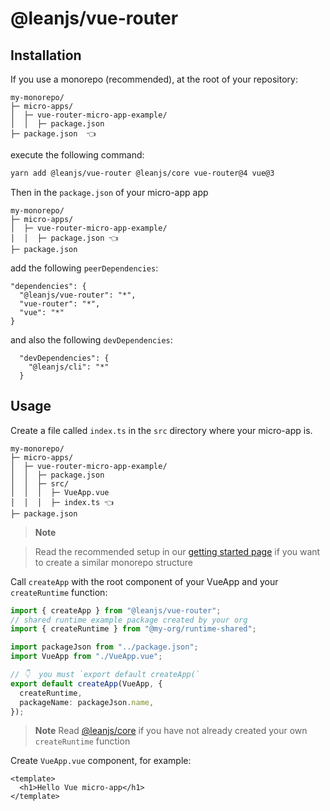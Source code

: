 # @leanjs/vue-router

## Installation

If you use a monorepo (recommended), at the root of your repository:

```
my-monorepo/
├─ micro-apps/
│  ├─ vue-router-micro-app-example/
│  │  ├─ package.json
├─ package.json  👈
```

execute the following command:

```sh
yarn add @leanjs/vue-router @leanjs/core vue-router@4 vue@3
```

Then in the `package.json` of your micro-app app

```
my-monorepo/
├─ micro-apps/
│  ├─ vue-router-micro-app-example/
│  │  ├─ package.json 👈
├─ package.json
```

add the following `peerDependencies`:

```
"dependencies": {
  "@leanjs/vue-router": "*",
  "vue-router": "*",
  "vue": "*"
}
```

and also the following `devDependencies`:

```
  "devDependencies": {
    "@leanjs/cli": "*"
  }
```

## Usage

Create a file called `index.ts` in the `src` directory where your micro-app is.

```
my-monorepo/
├─ micro-apps/
│  ├─ vue-router-micro-app-example/
│  │  ├─ package.json
│  │  ├─ src/
│  │  │  ├─ VueApp.vue
│  │  │  ├─ index.ts 👈
├─ package.json
```

> **Note**

<!-- > Read the recommended setup in our [getting started page](../../docs/getting-started#recommended-setup) if you want to create a similar monorepo structure -->

> Read the recommended setup in our [getting started page](/getting-started#recommended-setup) if you want to create a similar monorepo structure

Call `createApp` with the root component of your VueApp and your `createRuntime` function:

```ts
import { createApp } from "@leanjs/vue-router";
// shared runtime example package created by your org
import { createRuntime } from "@my-org/runtime-shared";

import packageJson from "../package.json";
import VueApp from "./VueApp.vue";

// 👇  you must `export default createApp(`
export default createApp(VueApp, {
  createRuntime,
  packageName: packageJson.name,
});
```

> **Note**
> Read [@leanjs/core](/packages/core#runtime) if you have not already created your own `createRuntime` function

Create `VueApp.vue` component, for example:

```vue
<template>
  <h1>Hello Vue micro-app</h1>
</template>
```
